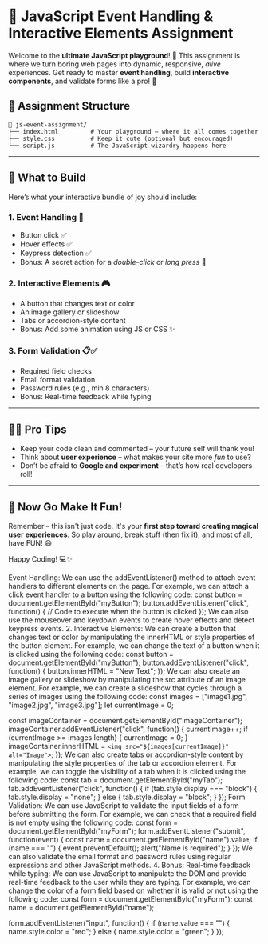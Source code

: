 # 🎯 JavaScript Event Handling & Interactive Elements Assignment

Welcome to the **ultimate JavaScript playground**! 🎉 This assignment is where we turn boring web pages into dynamic, responsive, *alive* experiences. Get ready to master **event handling**, build **interactive components**, and validate forms like a pro! 💪

## 📁 Assignment Structure

```
📂 js-event-assignment/
├── index.html         # Your playground – where it all comes together
├── style.css          # Keep it cute (optional but encouraged)
└── script.js          # The JavaScript wizardry happens here
```

---

## 🧪 What to Build

Here’s what your interactive bundle of joy should include:

### 1. Event Handling 🎈  
- Button click ✅  
- Hover effects ✅  
- Keypress detection ✅  
- Bonus: A secret action for a *double-click* or *long press* 🤫

### 2. Interactive Elements 🎮  
- A button that changes text or color  
- An image gallery or slideshow  
- Tabs or accordion-style content  
- Bonus: Add some animation using JS or CSS ✨

### 3. Form Validation 📋✅  
- Required field checks  
- Email format validation  
- Password rules (e.g., min 8 characters)  
- Bonus: Real-time feedback while typing

---

## 🧙‍♂️ Pro Tips

- Keep your code clean and commented – your future self will thank you!
- Think about **user experience** – what makes your site more *fun* to use?
- Don’t be afraid to **Google and experiment** – that’s how real developers roll!

---

## 🎉 Now Go Make It Fun!

Remember – this isn't just code. It's your **first step toward creating magical user experiences**. So play around, break stuff (then fix it), and most of all, have FUN! 😄

Happy Coding! 💻✨  

Event Handling:
We can use the addEventListener() method to attach event handlers to different elements on the page. For example, we can attach a click event handler to a button using the following code:
const button = document.getElementById("myButton");
button.addEventListener("click", function() {
  // Code to execute when the button is clicked
});
We can also use the mouseover and keydown events to create hover effects and detect keypress events.
2. Interactive Elements:
We can create a button that changes text or color by manipulating the innerHTML or style properties of the button element. For example, we can change the text of a button when it is clicked using the following code:
const button = document.getElementById("myButton");
button.addEventListener("click", function() {
  button.innerHTML = "New Text";
});
We can also create an image gallery or slideshow by manipulating the src attribute of an image element. For example, we can create a slideshow that cycles through a series of images using the following code:
const images = ["image1.jpg", "image2.jpg", "image3.jpg"];
let currentImage = 0;

const imageContainer = document.getElementById("imageContainer");
imageContainer.addEventListener("click", function() {
  currentImage++;
  if (currentImage >= images.length) {
    currentImage = 0;
  }
  imageContainer.innerHTML = `<img src="${images[currentImage]}" alt="Image">`;
});
We can also create tabs or accordion-style content by manipulating the style properties of the tab or accordion element. For example, we can toggle the visibility of a tab when it is clicked using the following code:
const tab = document.getElementById("myTab");
tab.addEventListener("click", function() {
  if (tab.style.display === "block") {
    tab.style.display = "none";
  } else {
    tab.style.display = "block";
  }
});
Form Validation:
We can use JavaScript to validate the input fields of a form before submitting the form. For example, we can check that a required field is not empty using the following code:
const form = document.getElementById("myForm");
form.addEventListener("submit", function(event) {
  const name = document.getElementById("name").value;
  if (name === "") {
    event.preventDefault();
    alert("Name is required");
  }
});
We can also validate the email format and password rules using regular expressions and other JavaScript methods.
4. Bonus: Real-time feedback while typing:
We can use JavaScript to manipulate the DOM and provide real-time feedback to the user while they are typing. For example, we can change the color of a form field based on whether it is valid or not using the following code:
const form = document.getElementById("myForm");
const name = document.getElementById("name");

form.addEventListener("input", function() {
  if (name.value === "") {
    name.style.color = "red";
  } else {
    name.style.color = "green";
  }
});
